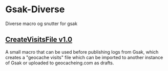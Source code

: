 # Gsak-Diverse
Diverse macro og snutter for gsak

## [CreateVisitsFile v1.0](https://github.com/bjoff/Gsak-Diverse/releases/download/v1.0/CreateVisitsFile.gskz)

A small macro that can be used before publishing logs from Gsak, which creates a "geocache visits" file which can be imported to another 
instance of Gsak or uploaded to geocacheing.com as drafts.

